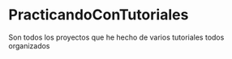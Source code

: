 # PracticandoConTutoriales
Son todos los proyectos que he hecho de varios tutoriales todos organizados 
